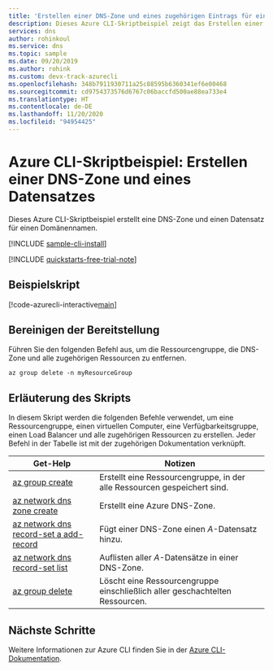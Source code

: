 ```yaml
---
title: 'Erstellen einer DNS-Zone und eines zugehörigen Eintrags für einen Domänennamen: Azure CLI – Azure DNS'
description: Dieses Azure CLI-Skriptbeispiel zeigt das Erstellen einer DNS-Zone und eines Datensatzes für einen Domänennamen.
services: dns
author: rohinkoul
ms.service: dns
ms.topic: sample
ms.date: 09/20/2019
ms.author: rohink
ms.custom: devx-track-azurecli
ms.openlocfilehash: 348b7911930711a25c88595b6360341ef6e00468
ms.sourcegitcommit: cd9754373576d6767c06baccfd500ae88ea733e4
ms.translationtype: HT
ms.contentlocale: de-DE
ms.lasthandoff: 11/20/2020
ms.locfileid: "94954425"
---
```

# <a name="azure-cli-script-example-create-a-dns-zone-and-record"></a>Azure CLI-Skriptbeispiel: Erstellen einer DNS-Zone und eines Datensatzes

Dieses Azure CLI-Skriptbeispiel erstellt eine DNS-Zone und einen Datensatz für einen Domänennamen. 

[!INCLUDE [sample-cli-install](../../../includes/sample-cli-install.md)]

[!INCLUDE [quickstarts-free-trial-note](../../../includes/quickstarts-free-trial-note.md)]

## <a name="sample-script"></a>Beispielskript

[!code-azurecli-interactive[main](../../../cli_scripts/dns/create-dns-zone-and-record/create-dns-zone-and-record.sh "Create DNS zone and record")]

## <a name="clean-up-deployment"></a>Bereinigen der Bereitstellung 

Führen Sie den folgenden Befehl aus, um die Ressourcengruppe, die DNS-Zone und alle zugehörigen Ressourcen zu entfernen.

```azurecli
az group delete -n myResourceGroup
```

## <a name="script-explanation"></a>Erläuterung des Skripts

In diesem Skript werden die folgenden Befehle verwendet, um eine Ressourcengruppe, einen virtuellen Computer, eine Verfügbarkeitsgruppe, einen Load Balancer und alle zugehörigen Ressourcen zu erstellen. Jeder Befehl in der Tabelle ist mit der zugehörigen Dokumentation verknüpft.

| Get-Help | Notizen |
|---|---|
| [az group create](/cli/azure/group#az-group-create) | Erstellt eine Ressourcengruppe, in der alle Ressourcen gespeichert sind. |
| [az network dns zone create](/cli/azure/network/dns/zone#az-network-dns-zone-create) | Erstellt eine Azure DNS-Zone. |
| [az network dns record-set a add-record](/cli/azure/network/dns/record-set) | Fügt einer DNS-Zone einen *A*-Datensatz hinzu. |
| [az network dns record-set list](/cli/azure/network/dns/record-set) | Auflisten aller *A*-Datensätze in einer DNS-Zone. |
| [az group delete](/cli/azure/vm/extension#az-vm-extension-set) | Löscht eine Ressourcengruppe einschließlich aller geschachtelten Ressourcen. |

## <a name="next-steps"></a>Nächste Schritte

Weitere Informationen zur Azure CLI finden Sie in der [Azure CLI-Dokumentation](/cli/azure).